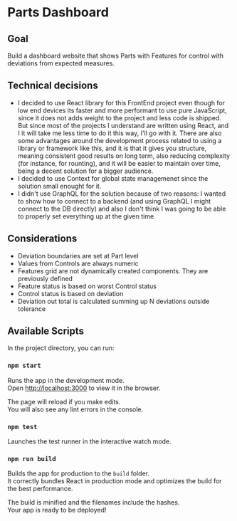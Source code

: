 # Parts Dashboard

## Goal

Build a dashboard website that shows Parts with Features for control with deviations from expected measures.

## Technical decisions

- I decided to use React library for this FrontEnd project even though for low end devices its faster and more performant to use pure JavaScript, since it does not adds weight to the project and less code is shipped. But since most of the projects I understand are written using React, and I it will take me less time to do it this way, I'll go with it. There are also some advantages around the development process related to using a library or framework like this, and it is that it gives you structure, meaning consistent good results on long term, also reducing complexity (for instance, for rounting), and it will be easier to maintain over time, being a decent solution for a bigger audience.
- I decided to use Context for global state managemenet since the solution small enought for it.
- I didn't use GraphQL for the solution because of two reasons: I wanted to show how to connect to a backend (and using GraphQL I might connect to the DB directly) and also I don't think I was going to be able to properly set everything up at the given time.

## Considerations

- Deviation boundaries are set at Part level
- Values from Controls are always numeric
- Features grid are not dynamically created components. They are previously defined
- Feature status is based on worst Control status
- Control status is based on deviation
- Deviation out total is calculated summing up N deviations outside tolerance

## Available Scripts

In the project directory, you can run:

### `npm start`

Runs the app in the development mode.<br />
Open [http://localhost:3000](http://localhost:3000) to view it in the browser.

The page will reload if you make edits.<br />
You will also see any lint errors in the console.

### `npm test`

Launches the test runner in the interactive watch mode.<br />

### `npm run build`

Builds the app for production to the `build` folder.<br />
It correctly bundles React in production mode and optimizes the build for the best performance.

The build is minified and the filenames include the hashes.<br />
Your app is ready to be deployed!
